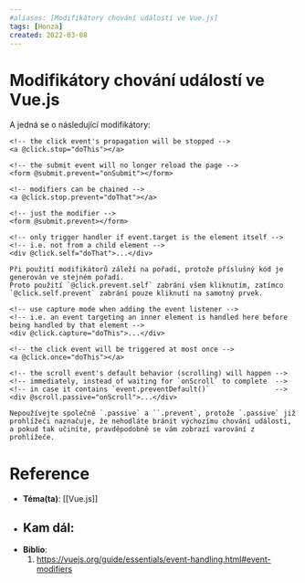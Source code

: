 ```yaml
---
#aliases: [Modifikátory chování událostí ve Vue.js]
tags: [Honza]
created: 2022-03-08
---
```


# Modifikátory chování událostí ve Vue.js
A jedná se o následující modifikátory:

```vue
<!-- the click event's propagation will be stopped -->
<a @click.stop="doThis"></a>

<!-- the submit event will no longer reload the page -->
<form @submit.prevent="onSubmit"></form>

<!-- modifiers can be chained -->
<a @click.stop.prevent="doThat"></a>

<!-- just the modifier -->
<form @submit.prevent></form>

<!-- only trigger handler if event.target is the element itself -->
<!-- i.e. not from a child element -->
<div @click.self="doThat">...</div>
```

~~~ad-tip
Při použití modifikátorů záleží na pořadí, protože příslušný kód je generován ve stejném pořadí. 
Proto použití `@click.prevent.self` zabrání všem kliknutím, zatímco `@click.self.prevent` zabrání pouze kliknutí na samotný prvek.
~~~

```vue
<!-- use capture mode when adding the event listener -->
<!-- i.e. an event targeting an inner element is handled here before being handled by that element -->
<div @click.capture="doThis">...</div>

<!-- the click event will be triggered at most once -->
<a @click.once="doThis"></a>

<!-- the scroll event's default behavior (scrolling) will happen -->
<!-- immediately, instead of waiting for `onScroll` to complete  -->
<!-- in case it contains `event.preventDefault()`                -->
<div @scroll.passive="onScroll">...</div>
```

~~~ad-tip
Nepoužívejte společně `.passive` a ``.prevent`, protože `.passive` již prohlížeči naznačuje, že nehodláte bránit výchozímu chování události, a pokud tak učiníte, pravděpodobně se vám zobrazí varování z prohlížeče.
~~~


# Reference
- **Téma(ta)**: [[Vue.js]]
- **Kam dál**: 
	- 
- **Biblio**:
	1. https://vuejs.org/guide/essentials/event-handling.html#event-modifiers